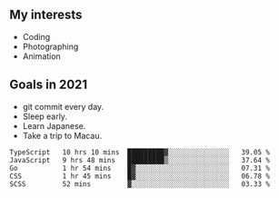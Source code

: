 ## My interests

- Coding
- Photographing
- Animation

## Goals in 2021

- git commit every day.
- Sleep early.
- Learn Japanese.
- Take a trip to Macau.

<!--START_SECTION:waka-->
```text
TypeScript   10 hrs 10 mins  █████████▓░░░░░░░░░░░░░░░   39.05 % 
JavaScript   9 hrs 48 mins   █████████▒░░░░░░░░░░░░░░░   37.64 % 
Go           1 hr 54 mins    █▓░░░░░░░░░░░░░░░░░░░░░░░   07.31 % 
CSS          1 hr 45 mins    █▓░░░░░░░░░░░░░░░░░░░░░░░   06.78 % 
SCSS         52 mins         ▓░░░░░░░░░░░░░░░░░░░░░░░░   03.33 % 
```
<!--END_SECTION:waka-->

